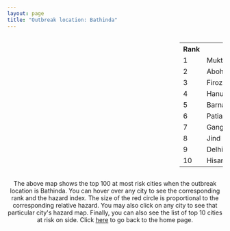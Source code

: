 ```yaml
---
layout: page
title: "Outbreak location: Bathinda"
---
```

<div style="width: 100%; overflow: auto;">
<div style="width: 75%; float: left;">
<div id="mapid">
<script src="https://buda-magenta.github.io/hazard_map/load_map.js"></script>

<script>
var marker_outbreak = L.marker([30.179115, 75.047102],{"autoPan": true}).addTo(map); marker_outbreak.bindTooltip("Bathinda").openTooltip();

var circle_1 = L.circle([30.283140, 74.522997], {"pane": "markerPane", "color": "red", "fill": true, "fillOpacity": 0.2, "fillRule": "evenodd", "lineCap": "round", "lineJoin": "round", "opacity": 1.0, "radius": 61131, "stroke": true, "weight": 3}).addTo(map);
circle_1.bindTooltip("Muktsar<br>rank: 1<br>hazard index: 0.061131")
circle_1.bindPopup('<a href="https://buda-magenta.github.io/hazard_map/Muktsar">Muktsar</a>')

var circle_2 = L.circle([30.145054, 74.195660], {"pane": "markerPane", "color": "red", "fill": true, "fillOpacity": 0.2, "fillRule": "evenodd", "lineCap": "round", "lineJoin": "round", "opacity": 1.0, "radius": 60266, "stroke": true, "weight": 3}).addTo(map);
circle_2.bindTooltip("Abohar<br>rank: 2<br>hazard index: 0.060267")
circle_2.bindPopup('<a href="https://buda-magenta.github.io/hazard_map/Abohar">Abohar</a>')

var circle_3 = L.circle([30.885100, 74.660141], {"pane": "markerPane", "color": "red", "fill": true, "fillOpacity": 0.2, "fillRule": "evenodd", "lineCap": "round", "lineJoin": "round", "opacity": 1.0, "radius": 50685, "stroke": true, "weight": 3}).addTo(map);
circle_3.bindTooltip("Firozpur<br>rank: 3<br>hazard index: 0.050685")
circle_3.bindPopup('<a href="https://buda-magenta.github.io/hazard_map/Firozpur">Firozpur</a>')

var circle_4 = L.circle([29.367200, 74.298364], {"pane": "markerPane", "color": "red", "fill": true, "fillOpacity": 0.2, "fillRule": "evenodd", "lineCap": "round", "lineJoin": "round", "opacity": 1.0, "radius": 42112, "stroke": true, "weight": 3}).addTo(map);
circle_4.bindTooltip("Hanumangarh<br>rank: 4<br>hazard index: 0.042113")
circle_4.bindPopup('<a href="https://buda-magenta.github.io/hazard_map/Hanumangarh">Hanumangarh</a>')

var circle_5 = L.circle([30.370469, 75.504017], {"pane": "markerPane", "color": "red", "fill": true, "fillOpacity": 0.2, "fillRule": "evenodd", "lineCap": "round", "lineJoin": "round", "opacity": 1.0, "radius": 33519, "stroke": true, "weight": 3}).addTo(map);
circle_5.bindTooltip("Barnala<br>rank: 5<br>hazard index: 0.033519")
circle_5.bindPopup('<a href="https://buda-magenta.github.io/hazard_map/Barnala">Barnala</a>')

var circle_6 = L.circle([30.209087, 76.339872], {"pane": "markerPane", "color": "red", "fill": true, "fillOpacity": 0.2, "fillRule": "evenodd", "lineCap": "round", "lineJoin": "round", "opacity": 1.0, "radius": 23101, "stroke": true, "weight": 3}).addTo(map);
circle_6.bindTooltip("Patiala<br>rank: 6<br>hazard index: 0.023101")
circle_6.bindPopup('<a href="https://buda-magenta.github.io/hazard_map/Patiala">Patiala</a>')

var circle_7 = L.circle([23.749721, 91.876635], {"pane": "markerPane", "color": "red", "fill": true, "fillOpacity": 0.2, "fillRule": "evenodd", "lineCap": "round", "lineJoin": "round", "opacity": 1.0, "radius": 13291, "stroke": true, "weight": 3}).addTo(map);
circle_7.bindTooltip("Ganganagar<br>rank: 7<br>hazard index: 0.013291")
circle_7.bindPopup('<a href="https://buda-magenta.github.io/hazard_map/Ganganagar">Ganganagar</a>')

var circle_8 = L.circle([29.301826, 76.338471], {"pane": "markerPane", "color": "red", "fill": true, "fillOpacity": 0.2, "fillRule": "evenodd", "lineCap": "round", "lineJoin": "round", "opacity": 1.0, "radius": 11509, "stroke": true, "weight": 3}).addTo(map);
circle_8.bindTooltip("Jind<br>rank: 8<br>hazard index: 0.011510")
circle_8.bindPopup('<a href="https://buda-magenta.github.io/hazard_map/Jind">Jind</a>')

var circle_9 = L.circle([28.651718, 77.221939], {"pane": "markerPane", "color": "red", "fill": true, "fillOpacity": 0.2, "fillRule": "evenodd", "lineCap": "round", "lineJoin": "round", "opacity": 1.0, "radius": 9385, "stroke": true, "weight": 3}).addTo(map);
circle_9.bindTooltip("Delhi<br>rank: 9<br>hazard index: 0.009386")
circle_9.bindPopup('<a href="https://buda-magenta.github.io/hazard_map/Delhi">Delhi</a>')

var circle_10 = L.circle([29.168807, 75.746110], {"pane": "markerPane", "color": "red", "fill": true, "fillOpacity": 0.2, "fillRule": "evenodd", "lineCap": "round", "lineJoin": "round", "opacity": 1.0, "radius": 8204, "stroke": true, "weight": 3}).addTo(map);
circle_10.bindTooltip("Hisar<br>rank: 10<br>hazard index: 0.008205")
circle_10.bindPopup('<a href="https://buda-magenta.github.io/hazard_map/Hisar">Hisar</a>')

var circle_11 = L.circle([26.296772, 73.035143], {"pane": "markerPane", "color": "red", "fill": true, "fillOpacity": 0.2, "fillRule": "evenodd", "lineCap": "round", "lineJoin": "round", "opacity": 1.0, "radius": 6704, "stroke": true, "weight": 3}).addTo(map);
circle_11.bindTooltip("Jodhpur<br>rank: 11<br>hazard index: 0.006704")
circle_11.bindPopup('<a href="https://buda-magenta.github.io/hazard_map/Jodhpur">Jodhpur</a>')

var circle_12 = L.circle([30.909016, 75.851601], {"pane": "markerPane", "color": "red", "fill": true, "fillOpacity": 0.2, "fillRule": "evenodd", "lineCap": "round", "lineJoin": "round", "opacity": 1.0, "radius": 5826, "stroke": true, "weight": 3}).addTo(map);
circle_12.bindTooltip("Ludhiana<br>rank: 12<br>hazard index: 0.005826")
circle_12.bindPopup('<a href="https://buda-magenta.github.io/hazard_map/Ludhiana">Ludhiana</a>')

var circle_13 = L.circle([30.384367, 76.770421], {"pane": "markerPane", "color": "red", "fill": true, "fillOpacity": 0.2, "fillRule": "evenodd", "lineCap": "round", "lineJoin": "round", "opacity": 1.0, "radius": 5684, "stroke": true, "weight": 3}).addTo(map);
circle_13.bindTooltip("Ambala<br>rank: 13<br>hazard index: 0.005685")
circle_13.bindPopup('<a href="https://buda-magenta.github.io/hazard_map/Ambala">Ambala</a>')

var circle_14 = L.circle([28.015929, 73.317137], {"pane": "markerPane", "color": "red", "fill": true, "fillOpacity": 0.2, "fillRule": "evenodd", "lineCap": "round", "lineJoin": "round", "opacity": 1.0, "radius": 5493, "stroke": true, "weight": 3}).addTo(map);
circle_14.bindTooltip("Bikaner<br>rank: 14<br>hazard index: 0.005493")
circle_14.bindPopup('<a href="https://buda-magenta.github.io/hazard_map/Bikaner">Bikaner</a>')

var circle_15 = L.circle([31.292011, 75.568058], {"pane": "markerPane", "color": "red", "fill": true, "fillOpacity": 0.2, "fillRule": "evenodd", "lineCap": "round", "lineJoin": "round", "opacity": 1.0, "radius": 5154, "stroke": true, "weight": 3}).addTo(map);
circle_15.bindTooltip("Jalandhar<br>rank: 15<br>hazard index: 0.005154")
circle_15.bindPopup('<a href="https://buda-magenta.github.io/hazard_map/Jalandhar">Jalandhar</a>')

var circle_16 = L.circle([29.583333, 75.083333], {"pane": "markerPane", "color": "red", "fill": true, "fillOpacity": 0.2, "fillRule": "evenodd", "lineCap": "round", "lineJoin": "round", "opacity": 1.0, "radius": 5134, "stroke": true, "weight": 3}).addTo(map);
circle_16.bindTooltip("Sirsa<br>rank: 16<br>hazard index: 0.005134")
circle_16.bindPopup('<a href="https://buda-magenta.github.io/hazard_map/Sirsa">Sirsa</a>')

var circle_17 = L.circle([31.634308, 74.873679], {"pane": "markerPane", "color": "red", "fill": true, "fillOpacity": 0.2, "fillRule": "evenodd", "lineCap": "round", "lineJoin": "round", "opacity": 1.0, "radius": 3974, "stroke": true, "weight": 3}).addTo(map);
circle_17.bindTooltip("Amritsar<br>rank: 17<br>hazard index: 0.003974")
circle_17.bindPopup('<a href="https://buda-magenta.github.io/hazard_map/Amritsar">Amritsar</a>')

var circle_18 = L.circle([30.733442, 76.779714], {"pane": "markerPane", "color": "red", "fill": true, "fillOpacity": 0.2, "fillRule": "evenodd", "lineCap": "round", "lineJoin": "round", "opacity": 1.0, "radius": 3871, "stroke": true, "weight": 3}).addTo(map);
circle_18.bindTooltip("Chandigarh<br>rank: 18<br>hazard index: 0.003872")
circle_18.bindPopup('<a href="https://buda-magenta.github.io/hazard_map/Chandigarh">Chandigarh</a>')

var circle_19 = L.circle([28.793170, 76.139128], {"pane": "markerPane", "color": "red", "fill": true, "fillOpacity": 0.2, "fillRule": "evenodd", "lineCap": "round", "lineJoin": "round", "opacity": 1.0, "radius": 3580, "stroke": true, "weight": 3}).addTo(map);
circle_19.bindTooltip("Bhiwani<br>rank: 19<br>hazard index: 0.003581")
circle_19.bindPopup('<a href="https://buda-magenta.github.io/hazard_map/Bhiwani">Bhiwani</a>')

var circle_20 = L.circle([28.195647, 76.616518], {"pane": "markerPane", "color": "red", "fill": true, "fillOpacity": 0.2, "fillRule": "evenodd", "lineCap": "round", "lineJoin": "round", "opacity": 1.0, "radius": 2362, "stroke": true, "weight": 3}).addTo(map);
circle_20.bindTooltip("Rewari<br>rank: 20<br>hazard index: 0.002362")
circle_20.bindPopup('<a href="https://buda-magenta.github.io/hazard_map/Rewari">Rewari</a>')

var circle_21 = L.circle([32.718561, 74.858092], {"pane": "markerPane", "color": "red", "fill": true, "fillOpacity": 0.2, "fillRule": "evenodd", "lineCap": "round", "lineJoin": "round", "opacity": 1.0, "radius": 1152, "stroke": true, "weight": 3}).addTo(map);
circle_21.bindTooltip("Jammu<br>rank: 21<br>hazard index: 0.001152")
circle_21.bindPopup('<a href="https://buda-magenta.github.io/hazard_map/Jammu">Jammu</a>')

var circle_22 = L.circle([23.831238, 91.282382], {"pane": "markerPane", "color": "red", "fill": true, "fillOpacity": 0.2, "fillRule": "evenodd", "lineCap": "round", "lineJoin": "round", "opacity": 1.0, "radius": 1140, "stroke": true, "weight": 3}).addTo(map);
circle_22.bindTooltip("Agartala<br>rank: 22<br>hazard index: 0.001140")
circle_22.bindPopup('<a href="https://buda-magenta.github.io/hazard_map/Agartala">Agartala</a>')

var circle_23 = L.circle([29.680327, 76.989625], {"pane": "markerPane", "color": "red", "fill": true, "fillOpacity": 0.2, "fillRule": "evenodd", "lineCap": "round", "lineJoin": "round", "opacity": 1.0, "radius": 912, "stroke": true, "weight": 3}).addTo(map);
circle_23.bindTooltip("Karnal<br>rank: 23<br>hazard index: 0.000912")
circle_23.bindPopup('<a href="https://buda-magenta.github.io/hazard_map/Karnal">Karnal</a>')

var circle_24 = L.circle([23.743524, 92.738291], {"pane": "markerPane", "color": "red", "fill": true, "fillOpacity": 0.2, "fillRule": "evenodd", "lineCap": "round", "lineJoin": "round", "opacity": 1.0, "radius": 832, "stroke": true, "weight": 3}).addTo(map);
circle_24.bindTooltip("Aizawl<br>rank: 24<br>hazard index: 0.000833")
circle_24.bindPopup('<a href="https://buda-magenta.github.io/hazard_map/Aizawl">Aizawl</a>')

var circle_25 = L.circle([26.915458, 75.818982], {"pane": "markerPane", "color": "red", "fill": true, "fillOpacity": 0.2, "fillRule": "evenodd", "lineCap": "round", "lineJoin": "round", "opacity": 1.0, "radius": 680, "stroke": true, "weight": 3}).addTo(map);
circle_25.bindTooltip("Jaipur<br>rank: 25<br>hazard index: 0.000681")
circle_25.bindPopup('<a href="https://buda-magenta.github.io/hazard_map/Jaipur">Jaipur</a>')

var circle_26 = L.circle([31.819303, 75.199994], {"pane": "markerPane", "color": "red", "fill": true, "fillOpacity": 0.2, "fillRule": "evenodd", "lineCap": "round", "lineJoin": "round", "opacity": 1.0, "radius": 671, "stroke": true, "weight": 3}).addTo(map);
circle_26.bindTooltip("Batala<br>rank: 26<br>hazard index: 0.000672")
circle_26.bindPopup('<a href="https://buda-magenta.github.io/hazard_map/Batala">Batala</a>')

var circle_27 = L.circle([27.060786, 74.176675], {"pane": "markerPane", "color": "red", "fill": true, "fillOpacity": 0.2, "fillRule": "evenodd", "lineCap": "round", "lineJoin": "round", "opacity": 1.0, "radius": 651, "stroke": true, "weight": 3}).addTo(map);
circle_27.bindTooltip("Nagaur<br>rank: 27<br>hazard index: 0.000652")
circle_27.bindPopup('<a href="https://buda-magenta.github.io/hazard_map/Nagaur">Nagaur</a>')

var circle_28 = L.circle([31.608574, 75.846442], {"pane": "markerPane", "color": "red", "fill": true, "fillOpacity": 0.2, "fillRule": "evenodd", "lineCap": "round", "lineJoin": "round", "opacity": 1.0, "radius": 606, "stroke": true, "weight": 3}).addTo(map);
circle_28.bindTooltip("Hoshiarpur<br>rank: 28<br>hazard index: 0.000606")
circle_28.bindPopup('<a href="https://buda-magenta.github.io/hazard_map/Hoshiarpur">Hoshiarpur</a>')

var circle_29 = L.circle([31.385241, 75.305523], {"pane": "markerPane", "color": "red", "fill": true, "fillOpacity": 0.2, "fillRule": "evenodd", "lineCap": "round", "lineJoin": "round", "opacity": 1.0, "radius": 604, "stroke": true, "weight": 3}).addTo(map);
circle_29.bindTooltip("Kapurthala<br>rank: 29<br>hazard index: 0.000604")
circle_29.bindPopup('<a href="https://buda-magenta.github.io/hazard_map/Kapurthala">Kapurthala</a>')

var circle_30 = L.circle([28.901090, 76.580194], {"pane": "markerPane", "color": "red", "fill": true, "fillOpacity": 0.2, "fillRule": "evenodd", "lineCap": "round", "lineJoin": "round", "opacity": 1.0, "radius": 585, "stroke": true, "weight": 3}).addTo(map);
circle_30.bindTooltip("Rohtak<br>rank: 30<br>hazard index: 0.000585")
circle_30.bindPopup('<a href="https://buda-magenta.github.io/hazard_map/Rohtak">Rohtak</a>')

var circle_31 = L.circle([19.075990, 72.877393], {"pane": "markerPane", "color": "red", "fill": true, "fillOpacity": 0.2, "fillRule": "evenodd", "lineCap": "round", "lineJoin": "round", "opacity": 1.0, "radius": 565, "stroke": true, "weight": 3}).addTo(map);
circle_31.bindTooltip("Mumbai<br>rank: 31<br>hazard index: 0.000566")
circle_31.bindPopup('<a href="https://buda-magenta.github.io/hazard_map/Mumbai">Mumbai</a>')

var circle_32 = L.circle([29.988077, 77.508130], {"pane": "markerPane", "color": "red", "fill": true, "fillOpacity": 0.2, "fillRule": "evenodd", "lineCap": "round", "lineJoin": "round", "opacity": 1.0, "radius": 536, "stroke": true, "weight": 3}).addTo(map);
circle_32.bindTooltip("Saharanpur<br>rank: 32<br>hazard index: 0.000537")
circle_32.bindPopup('<a href="https://buda-magenta.github.io/hazard_map/Saharanpur">Saharanpur</a>')

var circle_33 = L.circle([30.783987, 75.160574], {"pane": "markerPane", "color": "red", "fill": true, "fillOpacity": 0.2, "fillRule": "evenodd", "lineCap": "round", "lineJoin": "round", "opacity": 1.0, "radius": 491, "stroke": true, "weight": 3}).addTo(map);
circle_33.bindTooltip("Moga<br>rank: 33<br>hazard index: 0.000492")
circle_33.bindPopup('<a href="https://buda-magenta.github.io/hazard_map/Moga">Moga</a>')

var circle_34 = L.circle([29.993040, 76.829223], {"pane": "markerPane", "color": "red", "fill": true, "fillOpacity": 0.2, "fillRule": "evenodd", "lineCap": "round", "lineJoin": "round", "opacity": 1.0, "radius": 417, "stroke": true, "weight": 3}).addTo(map);
circle_34.bindTooltip("Thanesar<br>rank: 34<br>hazard index: 0.000418")
circle_34.bindPopup('<a href="https://buda-magenta.github.io/hazard_map/Thanesar">Thanesar</a>')

var circle_35 = L.circle([30.883006, 75.869732], {"pane": "markerPane", "color": "red", "fill": true, "fillOpacity": 0.2, "fillRule": "evenodd", "lineCap": "round", "lineJoin": "round", "opacity": 1.0, "radius": 395, "stroke": true, "weight": 3}).addTo(map);
circle_35.bindTooltip("S.A.S. Nagar<br>rank: 35<br>hazard index: 0.000396")
circle_35.bindPopup('<a href="https://buda-magenta.github.io/hazard_map/S.A.S._Nagar">S.A.S. Nagar</a>')

var circle_36 = L.circle([29.822821, 76.378310], {"pane": "markerPane", "color": "red", "fill": true, "fillOpacity": 0.2, "fillRule": "evenodd", "lineCap": "round", "lineJoin": "round", "opacity": 1.0, "radius": 392, "stroke": true, "weight": 3}).addTo(map);
circle_36.bindTooltip("Kaithal<br>rank: 36<br>hazard index: 0.000392")
circle_36.bindPopup('<a href="https://buda-magenta.github.io/hazard_map/Kaithal">Kaithal</a>')

var circle_37 = L.circle([30.533129, 75.880760], {"pane": "markerPane", "color": "red", "fill": true, "fillOpacity": 0.2, "fillRule": "evenodd", "lineCap": "round", "lineJoin": "round", "opacity": 1.0, "radius": 347, "stroke": true, "weight": 3}).addTo(map);
circle_37.bindTooltip("Malerkotla<br>rank: 37<br>hazard index: 0.000347")
circle_37.bindPopup('<a href="https://buda-magenta.github.io/hazard_map/Malerkotla">Malerkotla</a>')

var circle_38 = L.circle([23.021624, 72.579707], {"pane": "markerPane", "color": "red", "fill": true, "fillOpacity": 0.2, "fillRule": "evenodd", "lineCap": "round", "lineJoin": "round", "opacity": 1.0, "radius": 294, "stroke": true, "weight": 3}).addTo(map);
circle_38.bindTooltip("Ahmedabad<br>rank: 38<br>hazard index: 0.000294")
circle_38.bindPopup('<a href="https://buda-magenta.github.io/hazard_map/Ahmedabad">Ahmedabad</a>')

var circle_39 = L.circle([29.391275, 76.977168], {"pane": "markerPane", "color": "red", "fill": true, "fillOpacity": 0.2, "fillRule": "evenodd", "lineCap": "round", "lineJoin": "round", "opacity": 1.0, "radius": 269, "stroke": true, "weight": 3}).addTo(map);
circle_39.bindTooltip("Panipat<br>rank: 39<br>hazard index: 0.000269")
circle_39.bindPopup('<a href="https://buda-magenta.github.io/hazard_map/Panipat">Panipat</a>')

var circle_40 = L.circle([22.541418, 88.357691], {"pane": "markerPane", "color": "red", "fill": true, "fillOpacity": 0.2, "fillRule": "evenodd", "lineCap": "round", "lineJoin": "round", "opacity": 1.0, "radius": 260, "stroke": true, "weight": 3}).addTo(map);
circle_40.bindTooltip("Kolkata<br>rank: 40<br>hazard index: 0.000260")
circle_40.bindPopup('<a href="https://buda-magenta.github.io/hazard_map/Kolkata">Kolkata</a>')

var circle_41 = L.circle([28.428262, 77.002700], {"pane": "markerPane", "color": "red", "fill": true, "fillOpacity": 0.2, "fillRule": "evenodd", "lineCap": "round", "lineJoin": "round", "opacity": 1.0, "radius": 259, "stroke": true, "weight": 3}).addTo(map);
circle_41.bindTooltip("Gurgaon<br>rank: 41<br>hazard index: 0.000259")
circle_41.bindPopup('<a href="https://buda-magenta.github.io/hazard_map/Gurgaon">Gurgaon</a>')

var circle_42 = L.circle([21.170200, 72.831100], {"pane": "markerPane", "color": "red", "fill": true, "fillOpacity": 0.2, "fillRule": "evenodd", "lineCap": "round", "lineJoin": "round", "opacity": 1.0, "radius": 219, "stroke": true, "weight": 3}).addTo(map);
circle_42.bindTooltip("Surat<br>rank: 42<br>hazard index: 0.000219")
circle_42.bindPopup('<a href="https://buda-magenta.github.io/hazard_map/Surat">Surat</a>')

var circle_43 = L.circle([26.460914, 80.321759], {"pane": "markerPane", "color": "red", "fill": true, "fillOpacity": 0.2, "fillRule": "evenodd", "lineCap": "round", "lineJoin": "round", "opacity": 1.0, "radius": 178, "stroke": true, "weight": 3}).addTo(map);
circle_43.bindTooltip("Kanpur<br>rank: 43<br>hazard index: 0.000179")
circle_43.bindPopup('<a href="https://buda-magenta.github.io/hazard_map/Kanpur">Kanpur</a>')

var circle_44 = L.circle([25.196826, 76.000893], {"pane": "markerPane", "color": "red", "fill": true, "fillOpacity": 0.2, "fillRule": "evenodd", "lineCap": "round", "lineJoin": "round", "opacity": 1.0, "radius": 176, "stroke": true, "weight": 3}).addTo(map);
circle_44.bindTooltip("Kota<br>rank: 44<br>hazard index: 0.000176")
circle_44.bindPopup('<a href="https://buda-magenta.github.io/hazard_map/Kota">Kota</a>')

var circle_45 = L.circle([26.838100, 80.934600], {"pane": "markerPane", "color": "red", "fill": true, "fillOpacity": 0.2, "fillRule": "evenodd", "lineCap": "round", "lineJoin": "round", "opacity": 1.0, "radius": 173, "stroke": true, "weight": 3}).addTo(map);
circle_45.bindTooltip("Lucknow<br>rank: 45<br>hazard index: 0.000173")
circle_45.bindPopup('<a href="https://buda-magenta.github.io/hazard_map/Lucknow">Lucknow</a>')

var circle_46 = L.circle([29.938447, 78.145298], {"pane": "markerPane", "color": "red", "fill": true, "fillOpacity": 0.2, "fillRule": "evenodd", "lineCap": "round", "lineJoin": "round", "opacity": 1.0, "radius": 171, "stroke": true, "weight": 3}).addTo(map);
circle_46.bindTooltip("Haridwar<br>rank: 46<br>hazard index: 0.000172")
circle_46.bindPopup('<a href="https://buda-magenta.github.io/hazard_map/Haridwar">Haridwar</a>')

var circle_47 = L.circle([32.301710, 75.658642], {"pane": "markerPane", "color": "red", "fill": true, "fillOpacity": 0.2, "fillRule": "evenodd", "lineCap": "round", "lineJoin": "round", "opacity": 1.0, "radius": 166, "stroke": true, "weight": 3}).addTo(map);
circle_47.bindTooltip("Pathankot<br>rank: 47<br>hazard index: 0.000166")
circle_47.bindPopup('<a href="https://buda-magenta.github.io/hazard_map/Pathankot">Pathankot</a>')

var circle_48 = L.circle([30.129326, 77.245483], {"pane": "markerPane", "color": "red", "fill": true, "fillOpacity": 0.2, "fillRule": "evenodd", "lineCap": "round", "lineJoin": "round", "opacity": 1.0, "radius": 165, "stroke": true, "weight": 3}).addTo(map);
circle_48.bindTooltip("Jagadhri<br>rank: 48<br>hazard index: 0.000165")
circle_48.bindPopup('<a href="https://buda-magenta.github.io/hazard_map/Jagadhri">Jagadhri</a>')

var circle_49 = L.circle([24.800609, 93.937000], {"pane": "markerPane", "color": "red", "fill": true, "fillOpacity": 0.2, "fillRule": "evenodd", "lineCap": "round", "lineJoin": "round", "opacity": 1.0, "radius": 146, "stroke": true, "weight": 3}).addTo(map);
circle_49.bindTooltip("Imphal<br>rank: 49<br>hazard index: 0.000146")
circle_49.bindPopup('<a href="https://buda-magenta.github.io/hazard_map/Imphal">Imphal</a>')

var circle_50 = L.circle([28.206144, 74.691907], {"pane": "markerPane", "color": "red", "fill": true, "fillOpacity": 0.2, "fillRule": "evenodd", "lineCap": "round", "lineJoin": "round", "opacity": 1.0, "radius": 126, "stroke": true, "weight": 3}).addTo(map);
circle_50.bindTooltip("Churu<br>rank: 50<br>hazard index: 0.000126")
circle_50.bindPopup('<a href="https://buda-magenta.github.io/hazard_map/Churu">Churu</a>')

var circle_51 = L.circle([28.660965, 76.834676], {"pane": "markerPane", "color": "red", "fill": true, "fillOpacity": 0.2, "fillRule": "evenodd", "lineCap": "round", "lineJoin": "round", "opacity": 1.0, "radius": 123, "stroke": true, "weight": 3}).addTo(map);
circle_51.bindTooltip("Bahadurgarh<br>rank: 51<br>hazard index: 0.000124")
circle_51.bindPopup('<a href="https://buda-magenta.github.io/hazard_map/Bahadurgarh">Bahadurgarh</a>')

var circle_52 = L.circle([28.402979, 77.310384], {"pane": "markerPane", "color": "red", "fill": true, "fillOpacity": 0.2, "fillRule": "evenodd", "lineCap": "round", "lineJoin": "round", "opacity": 1.0, "radius": 121, "stroke": true, "weight": 3}).addTo(map);
circle_52.bindTooltip("Faridabad<br>rank: 52<br>hazard index: 0.000122")
circle_52.bindPopup('<a href="https://buda-magenta.github.io/hazard_map/Faridabad">Faridabad</a>')

var circle_53 = L.circle([24.817861, 92.756221], {"pane": "markerPane", "color": "red", "fill": true, "fillOpacity": 0.2, "fillRule": "evenodd", "lineCap": "round", "lineJoin": "round", "opacity": 1.0, "radius": 121, "stroke": true, "weight": 3}).addTo(map);
circle_53.bindTooltip("Silchar<br>rank: 53<br>hazard index: 0.000121")
circle_53.bindPopup('<a href="https://buda-magenta.github.io/hazard_map/Silchar">Silchar</a>')

var circle_54 = L.circle([25.531031, 78.652689], {"pane": "markerPane", "color": "red", "fill": true, "fillOpacity": 0.2, "fillRule": "evenodd", "lineCap": "round", "lineJoin": "round", "opacity": 1.0, "radius": 113, "stroke": true, "weight": 3}).addTo(map);
circle_54.bindTooltip("Jhansi<br>rank: 54<br>hazard index: 0.000113")
circle_54.bindPopup('<a href="https://buda-magenta.github.io/hazard_map/Jhansi">Jhansi</a>')

var circle_55 = L.circle([27.175255, 78.009816], {"pane": "markerPane", "color": "red", "fill": true, "fillOpacity": 0.2, "fillRule": "evenodd", "lineCap": "round", "lineJoin": "round", "opacity": 1.0, "radius": 112, "stroke": true, "weight": 3}).addTo(map);
circle_55.bindTooltip("Agra<br>rank: 55<br>hazard index: 0.000112")
circle_55.bindPopup('<a href="https://buda-magenta.github.io/hazard_map/Agra">Agra</a>')

var circle_56 = L.circle([29.000653, 77.768229], {"pane": "markerPane", "color": "red", "fill": true, "fillOpacity": 0.2, "fillRule": "evenodd", "lineCap": "round", "lineJoin": "round", "opacity": 1.0, "radius": 110, "stroke": true, "weight": 3}).addTo(map);
circle_56.bindTooltip("Meerut<br>rank: 56<br>hazard index: 0.000110")
circle_56.bindPopup('<a href="https://buda-magenta.github.io/hazard_map/Meerut">Meerut</a>')

var circle_57 = L.circle([25.609324, 85.123525], {"pane": "markerPane", "color": "red", "fill": true, "fillOpacity": 0.2, "fillRule": "evenodd", "lineCap": "round", "lineJoin": "round", "opacity": 1.0, "radius": 97, "stroke": true, "weight": 3}).addTo(map);
circle_57.bindTooltip("Patna<br>rank: 57<br>hazard index: 0.000098")
circle_57.bindPopup('<a href="https://buda-magenta.github.io/hazard_map/Patna">Patna</a>')

var circle_58 = L.circle([30.211200, 77.286390], {"pane": "markerPane", "color": "red", "fill": true, "fillOpacity": 0.2, "fillRule": "evenodd", "lineCap": "round", "lineJoin": "round", "opacity": 1.0, "radius": 95, "stroke": true, "weight": 3}).addTo(map);
circle_58.bindTooltip("Yamunanagar<br>rank: 58<br>hazard index: 0.000095")
circle_58.bindPopup('<a href="https://buda-magenta.github.io/hazard_map/Yamunanagar">Yamunanagar</a>')

var circle_59 = L.circle([29.869350, 77.890212], {"pane": "markerPane", "color": "red", "fill": true, "fillOpacity": 0.2, "fillRule": "evenodd", "lineCap": "round", "lineJoin": "round", "opacity": 1.0, "radius": 90, "stroke": true, "weight": 3}).addTo(map);
circle_59.bindTooltip("Roorkee<br>rank: 59<br>hazard index: 0.000090")
circle_59.bindPopup('<a href="https://buda-magenta.github.io/hazard_map/Roorkee">Roorkee</a>')

var circle_60 = L.circle([12.979120, 77.591300], {"pane": "markerPane", "color": "red", "fill": true, "fillOpacity": 0.2, "fillRule": "evenodd", "lineCap": "round", "lineJoin": "round", "opacity": 1.0, "radius": 84, "stroke": true, "weight": 3}).addTo(map);
circle_60.bindTooltip("Bangalore<br>rank: 60<br>hazard index: 0.000085")
circle_60.bindPopup('<a href="https://buda-magenta.github.io/hazard_map/Bangalore">Bangalore</a>')

var circle_61 = L.circle([28.863842, 78.805778], {"pane": "markerPane", "color": "red", "fill": true, "fillOpacity": 0.2, "fillRule": "evenodd", "lineCap": "round", "lineJoin": "round", "opacity": 1.0, "radius": 84, "stroke": true, "weight": 3}).addTo(map);
circle_61.bindTooltip("Moradabad<br>rank: 61<br>hazard index: 0.000085")
circle_61.bindPopup('<a href="https://buda-magenta.github.io/hazard_map/Moradabad">Moradabad</a>')

var circle_62 = L.circle([22.297314, 73.194257], {"pane": "markerPane", "color": "red", "fill": true, "fillOpacity": 0.2, "fillRule": "evenodd", "lineCap": "round", "lineJoin": "round", "opacity": 1.0, "radius": 81, "stroke": true, "weight": 3}).addTo(map);
circle_62.bindTooltip("Vadodara<br>rank: 62<br>hazard index: 0.000082")
circle_62.bindPopup('<a href="https://buda-magenta.github.io/hazard_map/Vadodara">Vadodara</a>')

var circle_63 = L.circle([25.335649, 83.007629], {"pane": "markerPane", "color": "red", "fill": true, "fillOpacity": 0.2, "fillRule": "evenodd", "lineCap": "round", "lineJoin": "round", "opacity": 1.0, "radius": 73, "stroke": true, "weight": 3}).addTo(map);
circle_63.bindTooltip("Varanasi<br>rank: 63<br>hazard index: 0.000074")
circle_63.bindPopup('<a href="https://buda-magenta.github.io/hazard_map/Varanasi">Varanasi</a>')

var circle_64 = L.circle([23.795281, 86.430964], {"pane": "markerPane", "color": "red", "fill": true, "fillOpacity": 0.2, "fillRule": "evenodd", "lineCap": "round", "lineJoin": "round", "opacity": 1.0, "radius": 71, "stroke": true, "weight": 3}).addTo(map);
circle_64.bindTooltip("Dhanbad<br>rank: 64<br>hazard index: 0.000071")
circle_64.bindPopup('<a href="https://buda-magenta.github.io/hazard_map/Dhanbad">Dhanbad</a>')

var circle_65 = L.circle([25.604091, 73.415609], {"pane": "markerPane", "color": "red", "fill": true, "fillOpacity": 0.2, "fillRule": "evenodd", "lineCap": "round", "lineJoin": "round", "opacity": 1.0, "radius": 70, "stroke": true, "weight": 3}).addTo(map);
circle_65.bindTooltip("Pali<br>rank: 65<br>hazard index: 0.000071")
circle_65.bindPopup('<a href="https://buda-magenta.github.io/hazard_map/Pali">Pali</a>')

var circle_66 = L.circle([26.469100, 74.639000], {"pane": "markerPane", "color": "red", "fill": true, "fillOpacity": 0.2, "fillRule": "evenodd", "lineCap": "round", "lineJoin": "round", "opacity": 1.0, "radius": 66, "stroke": true, "weight": 3}).addTo(map);
circle_66.bindTooltip("Ajmer<br>rank: 66<br>hazard index: 0.000067")
circle_66.bindPopup('<a href="https://buda-magenta.github.io/hazard_map/Ajmer">Ajmer</a>')

var circle_67 = L.circle([25.438130, 81.833800], {"pane": "markerPane", "color": "red", "fill": true, "fillOpacity": 0.2, "fillRule": "evenodd", "lineCap": "round", "lineJoin": "round", "opacity": 1.0, "radius": 64, "stroke": true, "weight": 3}).addTo(map);
circle_67.bindTooltip("Allahabad<br>rank: 67<br>hazard index: 0.000065")
circle_67.bindPopup('<a href="https://buda-magenta.github.io/hazard_map/Allahabad">Allahabad</a>')

var circle_68 = L.circle([27.662826, 75.027926], {"pane": "markerPane", "color": "red", "fill": true, "fillOpacity": 0.2, "fillRule": "evenodd", "lineCap": "round", "lineJoin": "round", "opacity": 1.0, "radius": 59, "stroke": true, "weight": 3}).addTo(map);
circle_68.bindTooltip("Sikar<br>rank: 68<br>hazard index: 0.000060")
circle_68.bindPopup('<a href="https://buda-magenta.github.io/hazard_map/Sikar">Sikar</a>')

var circle_69 = L.circle([17.388786, 78.461065], {"pane": "markerPane", "color": "red", "fill": true, "fillOpacity": 0.2, "fillRule": "evenodd", "lineCap": "round", "lineJoin": "round", "opacity": 1.0, "radius": 59, "stroke": true, "weight": 3}).addTo(map);
circle_69.bindTooltip("Hyderabad<br>rank: 69<br>hazard index: 0.000059")
circle_69.bindPopup('<a href="https://buda-magenta.github.io/hazard_map/Hyderabad">Hyderabad</a>')

var circle_70 = L.circle([28.457876, 79.405571], {"pane": "markerPane", "color": "red", "fill": true, "fillOpacity": 0.2, "fillRule": "evenodd", "lineCap": "round", "lineJoin": "round", "opacity": 1.0, "radius": 55, "stroke": true, "weight": 3}).addTo(map);
circle_70.bindTooltip("Bareilly<br>rank: 70<br>hazard index: 0.000055")
circle_70.bindPopup('<a href="https://buda-magenta.github.io/hazard_map/Bareilly">Bareilly</a>')

var circle_71 = L.circle([26.180598, 91.753943], {"pane": "markerPane", "color": "red", "fill": true, "fillOpacity": 0.2, "fillRule": "evenodd", "lineCap": "round", "lineJoin": "round", "opacity": 1.0, "radius": 55, "stroke": true, "weight": 3}).addTo(map);
circle_71.bindTooltip("Guwahati<br>rank: 71<br>hazard index: 0.000055")
circle_71.bindPopup('<a href="https://buda-magenta.github.io/hazard_map/Guwahati">Guwahati</a>')

var circle_72 = L.circle([31.104153, 77.170973], {"pane": "markerPane", "color": "red", "fill": true, "fillOpacity": 0.2, "fillRule": "evenodd", "lineCap": "round", "lineJoin": "round", "opacity": 1.0, "radius": 54, "stroke": true, "weight": 3}).addTo(map);
circle_72.bindTooltip("Shimla<br>rank: 72<br>hazard index: 0.000054")
circle_72.bindPopup('<a href="https://buda-magenta.github.io/hazard_map/Shimla">Shimla</a>')

var circle_73 = L.circle([24.170979, 72.436638], {"pane": "markerPane", "color": "red", "fill": true, "fillOpacity": 0.2, "fillRule": "evenodd", "lineCap": "round", "lineJoin": "round", "opacity": 1.0, "radius": 54, "stroke": true, "weight": 3}).addTo(map);
circle_73.bindTooltip("Palanpur<br>rank: 73<br>hazard index: 0.000054")
circle_73.bindPopup('<a href="https://buda-magenta.github.io/hazard_map/Palanpur">Palanpur</a>')

var circle_74 = L.circle([27.876990, 78.137290], {"pane": "markerPane", "color": "red", "fill": true, "fillOpacity": 0.2, "fillRule": "evenodd", "lineCap": "round", "lineJoin": "round", "opacity": 1.0, "radius": 54, "stroke": true, "weight": 3}).addTo(map);
circle_74.bindTooltip("Aligarh<br>rank: 74<br>hazard index: 0.000054")
circle_74.bindPopup('<a href="https://buda-magenta.github.io/hazard_map/Aligarh">Aligarh</a>')

var circle_75 = L.circle([29.003314, 77.016732], {"pane": "markerPane", "color": "red", "fill": true, "fillOpacity": 0.2, "fillRule": "evenodd", "lineCap": "round", "lineJoin": "round", "opacity": 1.0, "radius": 53, "stroke": true, "weight": 3}).addTo(map);
circle_75.bindTooltip("Sonipat<br>rank: 75<br>hazard index: 0.000054")
circle_75.bindPopup('<a href="https://buda-magenta.github.io/hazard_map/Sonipat">Sonipat</a>')

var circle_76 = L.circle([28.733400, 77.298600], {"pane": "markerPane", "color": "red", "fill": true, "fillOpacity": 0.2, "fillRule": "evenodd", "lineCap": "round", "lineJoin": "round", "opacity": 1.0, "radius": 53, "stroke": true, "weight": 3}).addTo(map);
circle_76.bindTooltip("Loni<br>rank: 76<br>hazard index: 0.000054")
circle_76.bindPopup('<a href="https://buda-magenta.github.io/hazard_map/Loni">Loni</a>')

var circle_77 = L.circle([23.071874, 70.131715], {"pane": "markerPane", "color": "red", "fill": true, "fillOpacity": 0.2, "fillRule": "evenodd", "lineCap": "round", "lineJoin": "round", "opacity": 1.0, "radius": 52, "stroke": true, "weight": 3}).addTo(map);
circle_77.bindTooltip("Gandhidham<br>rank: 77<br>hazard index: 0.000052")
circle_77.bindPopup('<a href="https://buda-magenta.github.io/hazard_map/Gandhidham">Gandhidham</a>')

var circle_78 = L.circle([13.083694, 80.270186], {"pane": "markerPane", "color": "red", "fill": true, "fillOpacity": 0.2, "fillRule": "evenodd", "lineCap": "round", "lineJoin": "round", "opacity": 1.0, "radius": 51, "stroke": true, "weight": 3}).addTo(map);
circle_78.bindTooltip("Chennai<br>rank: 78<br>hazard index: 0.000052")
circle_78.bindPopup('<a href="https://buda-magenta.github.io/hazard_map/Chennai">Chennai</a>')

var circle_79 = L.circle([22.720362, 75.868200], {"pane": "markerPane", "color": "red", "fill": true, "fillOpacity": 0.2, "fillRule": "evenodd", "lineCap": "round", "lineJoin": "round", "opacity": 1.0, "radius": 51, "stroke": true, "weight": 3}).addTo(map);
circle_79.bindTooltip("Indore<br>rank: 79<br>hazard index: 0.000052")
circle_79.bindPopup('<a href="https://buda-magenta.github.io/hazard_map/Indore">Indore</a>')

var circle_80 = L.circle([18.521428, 73.854454], {"pane": "markerPane", "color": "red", "fill": true, "fillOpacity": 0.2, "fillRule": "evenodd", "lineCap": "round", "lineJoin": "round", "opacity": 1.0, "radius": 50, "stroke": true, "weight": 3}).addTo(map);
circle_80.bindTooltip("Pune<br>rank: 80<br>hazard index: 0.000050")
circle_80.bindPopup('<a href="https://buda-magenta.github.io/hazard_map/Pune">Pune</a>')

var circle_81 = L.circle([30.325565, 78.043681], {"pane": "markerPane", "color": "red", "fill": true, "fillOpacity": 0.2, "fillRule": "evenodd", "lineCap": "round", "lineJoin": "round", "opacity": 1.0, "radius": 48, "stroke": true, "weight": 3}).addTo(map);
circle_81.bindTooltip("Dehradun<br>rank: 81<br>hazard index: 0.000049")
circle_81.bindPopup('<a href="https://buda-magenta.github.io/hazard_map/Dehradun">Dehradun</a>')

var circle_82 = L.circle([24.268349, 72.204387], {"pane": "markerPane", "color": "red", "fill": true, "fillOpacity": 0.2, "fillRule": "evenodd", "lineCap": "round", "lineJoin": "round", "opacity": 1.0, "radius": 45, "stroke": true, "weight": 3}).addTo(map);
circle_82.bindTooltip("Deesa<br>rank: 82<br>hazard index: 0.000046")
circle_82.bindPopup('<a href="https://buda-magenta.github.io/hazard_map/Deesa">Deesa</a>')

var circle_83 = L.circle([27.701115, 74.464936], {"pane": "markerPane", "color": "red", "fill": true, "fillOpacity": 0.2, "fillRule": "evenodd", "lineCap": "round", "lineJoin": "round", "opacity": 1.0, "radius": 40, "stroke": true, "weight": 3}).addTo(map);
circle_83.bindTooltip("Sujangarh<br>rank: 83<br>hazard index: 0.000041")
circle_83.bindPopup('<a href="https://buda-magenta.github.io/hazard_map/Sujangarh">Sujangarh</a>')

var circle_84 = L.circle([34.074744, 74.820444], {"pane": "markerPane", "color": "red", "fill": true, "fillOpacity": 0.2, "fillRule": "evenodd", "lineCap": "round", "lineJoin": "round", "opacity": 1.0, "radius": 39, "stroke": true, "weight": 3}).addTo(map);
circle_84.bindTooltip("Srinagar<br>rank: 84<br>hazard index: 0.000040")
circle_84.bindPopup('<a href="https://buda-magenta.github.io/hazard_map/Srinagar">Srinagar</a>')

var circle_85 = L.circle([25.488773, 74.699613], {"pane": "markerPane", "color": "red", "fill": true, "fillOpacity": 0.2, "fillRule": "evenodd", "lineCap": "round", "lineJoin": "round", "opacity": 1.0, "radius": 38, "stroke": true, "weight": 3}).addTo(map);
circle_85.bindTooltip("Bhilwara<br>rank: 85<br>hazard index: 0.000039")
circle_85.bindPopup('<a href="https://buda-magenta.github.io/hazard_map/Bhilwara">Bhilwara</a>')

var circle_86 = L.circle([26.671329, 83.364583], {"pane": "markerPane", "color": "red", "fill": true, "fillOpacity": 0.2, "fillRule": "evenodd", "lineCap": "round", "lineJoin": "round", "opacity": 1.0, "radius": 38, "stroke": true, "weight": 3}).addTo(map);
circle_86.bindTooltip("Gorakhpur<br>rank: 86<br>hazard index: 0.000038")
circle_86.bindPopup('<a href="https://buda-magenta.github.io/hazard_map/Gorakhpur">Gorakhpur</a>')

var circle_87 = L.circle([28.753900, 77.399900], {"pane": "markerPane", "color": "red", "fill": true, "fillOpacity": 0.2, "fillRule": "evenodd", "lineCap": "round", "lineJoin": "round", "opacity": 1.0, "radius": 36, "stroke": true, "weight": 3}).addTo(map);
circle_87.bindTooltip("Khora<br>rank: 87<br>hazard index: 0.000036")
circle_87.bindPopup('<a href="https://buda-magenta.github.io/hazard_map/Khora">Khora</a>')

var circle_88 = L.circle([27.177366, 78.389912], {"pane": "markerPane", "color": "red", "fill": true, "fillOpacity": 0.2, "fillRule": "evenodd", "lineCap": "round", "lineJoin": "round", "opacity": 1.0, "radius": 35, "stroke": true, "weight": 3}).addTo(map);
circle_88.bindTooltip("Firozabad<br>rank: 88<br>hazard index: 0.000035")
circle_88.bindPopup('<a href="https://buda-magenta.github.io/hazard_map/Firozabad">Firozabad</a>')

var circle_89 = L.circle([23.535048, 87.338043], {"pane": "markerPane", "color": "red", "fill": true, "fillOpacity": 0.2, "fillRule": "evenodd", "lineCap": "round", "lineJoin": "round", "opacity": 1.0, "radius": 32, "stroke": true, "weight": 3}).addTo(map);
circle_89.bindTooltip("Durgapur<br>rank: 89<br>hazard index: 0.000033")
circle_89.bindPopup('<a href="https://buda-magenta.github.io/hazard_map/Durgapur">Durgapur</a>')

var circle_90 = L.circle([23.687130, 86.974659], {"pane": "markerPane", "color": "red", "fill": true, "fillOpacity": 0.2, "fillRule": "evenodd", "lineCap": "round", "lineJoin": "round", "opacity": 1.0, "radius": 32, "stroke": true, "weight": 3}).addTo(map);
circle_90.bindTooltip("Asansol<br>rank: 90<br>hazard index: 0.000033")
circle_90.bindPopup('<a href="https://buda-magenta.github.io/hazard_map/Asansol">Asansol</a>')

var circle_91 = L.circle([29.448006, 77.740685], {"pane": "markerPane", "color": "red", "fill": true, "fillOpacity": 0.2, "fillRule": "evenodd", "lineCap": "round", "lineJoin": "round", "opacity": 1.0, "radius": 32, "stroke": true, "weight": 3}).addTo(map);
circle_91.bindTooltip("Muzaffarnagar<br>rank: 91<br>hazard index: 0.000032")
circle_91.bindPopup('<a href="https://buda-magenta.github.io/hazard_map/Muzaffarnagar">Muzaffarnagar</a>')

var circle_92 = L.circle([19.194329, 72.970178], {"pane": "markerPane", "color": "red", "fill": true, "fillOpacity": 0.2, "fillRule": "evenodd", "lineCap": "round", "lineJoin": "round", "opacity": 1.0, "radius": 31, "stroke": true, "weight": 3}).addTo(map);
circle_92.bindTooltip("Thane<br>rank: 92<br>hazard index: 0.000032")
circle_92.bindPopup('<a href="https://buda-magenta.github.io/hazard_map/Thane">Thane</a>')

var circle_93 = L.circle([27.633333, 77.583333], {"pane": "markerPane", "color": "red", "fill": true, "fillOpacity": 0.2, "fillRule": "evenodd", "lineCap": "round", "lineJoin": "round", "opacity": 1.0, "radius": 30, "stroke": true, "weight": 3}).addTo(map);
circle_93.bindTooltip("Mathura<br>rank: 93<br>hazard index: 0.000031")
circle_93.bindPopup('<a href="https://buda-magenta.github.io/hazard_map/Mathura">Mathura</a>')

var circle_94 = L.circle([15.398403, 73.812918], {"pane": "markerPane", "color": "red", "fill": true, "fillOpacity": 0.2, "fillRule": "evenodd", "lineCap": "round", "lineJoin": "round", "opacity": 1.0, "radius": 30, "stroke": true, "weight": 3}).addTo(map);
circle_94.bindTooltip("Vasco Da Gama<br>rank: 94<br>hazard index: 0.000030")
circle_94.bindPopup('<a href="https://buda-magenta.github.io/hazard_map/Vasco_Da_Gama">Vasco Da Gama</a>')

var circle_95 = L.circle([28.079690, 75.541768], {"pane": "markerPane", "color": "red", "fill": true, "fillOpacity": 0.2, "fillRule": "evenodd", "lineCap": "round", "lineJoin": "round", "opacity": 1.0, "radius": 30, "stroke": true, "weight": 3}).addTo(map);
circle_95.bindTooltip("Jhunjhunun<br>rank: 95<br>hazard index: 0.000030")
circle_95.bindPopup('<a href="https://buda-magenta.github.io/hazard_map/Jhunjhunun">Jhunjhunun</a>')

var circle_96 = L.circle([26.716413, 88.430992], {"pane": "markerPane", "color": "red", "fill": true, "fillOpacity": 0.2, "fillRule": "evenodd", "lineCap": "round", "lineJoin": "round", "opacity": 1.0, "radius": 29, "stroke": true, "weight": 3}).addTo(map);
circle_96.bindTooltip("Siliguri<br>rank: 96<br>hazard index: 0.000029")
circle_96.bindPopup('<a href="https://buda-magenta.github.io/hazard_map/Siliguri">Siliguri</a>')

var circle_97 = L.circle([26.122147, 75.663754], {"pane": "markerPane", "color": "red", "fill": true, "fillOpacity": 0.2, "fillRule": "evenodd", "lineCap": "round", "lineJoin": "round", "opacity": 1.0, "radius": 28, "stroke": true, "weight": 3}).addTo(map);
circle_97.bindTooltip("Tonk<br>rank: 97<br>hazard index: 0.000029")
circle_97.bindPopup('<a href="https://buda-magenta.github.io/hazard_map/Tonk">Tonk</a>')

var circle_98 = L.circle([24.796436, 85.007956], {"pane": "markerPane", "color": "red", "fill": true, "fillOpacity": 0.2, "fillRule": "evenodd", "lineCap": "round", "lineJoin": "round", "opacity": 1.0, "radius": 28, "stroke": true, "weight": 3}).addTo(map);
circle_98.bindTooltip("Gaya<br>rank: 98<br>hazard index: 0.000029")
circle_98.bindPopup('<a href="https://buda-magenta.github.io/hazard_map/Gaya">Gaya</a>')

var circle_99 = L.circle([27.639077, 76.614452], {"pane": "markerPane", "color": "red", "fill": true, "fillOpacity": 0.2, "fillRule": "evenodd", "lineCap": "round", "lineJoin": "round", "opacity": 1.0, "radius": 28, "stroke": true, "weight": 3}).addTo(map);
circle_99.bindTooltip("Alwar<br>rank: 99<br>hazard index: 0.000028")
circle_99.bindPopup('<a href="https://buda-magenta.github.io/hazard_map/Alwar">Alwar</a>')

var circle_100 = L.circle([28.740613, 77.835426], {"pane": "markerPane", "color": "red", "fill": true, "fillOpacity": 0.2, "fillRule": "evenodd", "lineCap": "round", "lineJoin": "round", "opacity": 1.0, "radius": 27, "stroke": true, "weight": 3}).addTo(map);
circle_100.bindTooltip("Hapur<br>rank: 100<br>hazard index: 0.000028")
circle_100.bindPopup('<a href="https://buda-magenta.github.io/hazard_map/Hapur">Hapur</a>')
</script>
</div>
</div>


<div style="width: 20%; float: right;">
<table>
<tr>
<th>Rank</th>
<th>City</th>
</tr>

<tr>
<td>1</td>
<td>Muktsar</td>
</tr>

<tr>
<td>2</td>
<td>Abohar</td>
</tr>

<tr>
<td>3</td>
<td>Firozpur</td>
</tr>

<tr>
<td>4</td>
<td>Hanumangarh</td>
</tr>

<tr>
<td>5</td>
<td>Barnala</td>
</tr>

<tr>
<td>6</td>
<td>Patiala</td>
</tr>

<tr>
<td>7</td>
<td>Ganganagar</td>
</tr>

<tr>
<td>8</td>
<td>Jind</td>
</tr>

<tr>
<td>9</td>
<td>Delhi</td>
</tr>

<tr>
<td>10</td>
<td>Hisar</td>
</tr>

</table>
</div>
</div>


<p align="center"> The above map shows the top 100 at most risk cities when the outbreak location is Bathinda. You can hover over any city to see the corresponding rank and the hazard index. The size of the red circle is proportional to the corresponding relative hazard. You may also click on any city to see that particular city's hazard map. Finally, you can also see the list of top 10 cities at risk on side.  Click <a href="https://buda-magenta.github.io/hazard_map/">here</a> to go back to the home page.
</p>